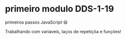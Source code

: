 # primeiro modulo DDS-1-19
primeiros passos JavaScript :smiley:

Trabalhando com variaveis, laços de repetiçõa e funções!
